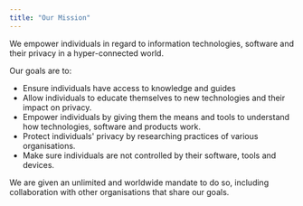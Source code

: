 ```yaml
---
title: "Our Mission"
---
```


We empower individuals in regard to information technologies, software and their privacy in a hyper-connected world.

Our goals are to:

- Ensure individuals have access to knowledge and guides
- Allow individuals to educate themselves to new technologies and their impact on privacy.
- Empower individuals by giving them the means and tools to understand how technologies, software and products work.
- Protect individuals' privacy by researching practices of various organisations.
- Make sure individuals are not controlled by their software, tools and devices.

We are given an unlimited and worldwide mandate to do so, including collaboration with other organisations that share our goals.
